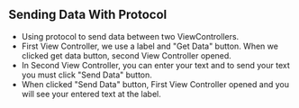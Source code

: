 ## Sending Data With Protocol
- Using protocol to send data between two ViewControllers.
- First View Controller, we use a label and "Get Data" button. When we clicked get data button, second View Controller opened. 
- In Second View Controller, you can enter your text and to send your text you must click "Send Data" button.
- When clicked "Send Data" button, First View Controller opened and you will see your entered text at the label.
